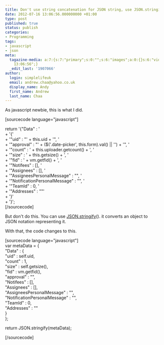```yaml
---
title: Don't use string concatenation for JSON string, use JSON.stringify()
date: 2012-07-16 13:06:56.000000000 +01:00
type: post
published: true
status: publish
categories:
- Programming
tags:
- javascript
- json
meta:
  tagazine-media: a:7:{s:7:"primary";s:0:"";s:6:"images";a:0:{}s:6:"videos";a:0:{}s:11:"image_count";s:1:"0";s:6:"author";s:7:"1907066";s:7:"blog_id";s:7:"1833431";s:9:"mod_stamp";s:19:"2012-07-16
    13:06:56";}
  _edit_last: '1907066'
author:
  login: simplelifeuk
  email: andrew.chaa@yahoo.co.uk
  display_name: Andy
  first_name: Andrew
  last_name: Chaa
---
```

<p>As javascript newbie, this is what I did.</p>
<p>[sourcecode language="javascript"]</p>
<p>return '{&quot;Data&quot; : '<br />
		+ '{'<br />
			+ '&quot;uid&quot; : &quot;' + this.uid + '&quot;, '<br />
			+ '&quot;approval&quot; : &quot;' + ($('.date-picker', this.form).val() || '') + '&quot;, '<br />
			+ '&quot;count&quot; : ' + this.uploader.getcount() + ', '<br />
			+ '&quot;size&quot; : ' + this.getsize() + ', '<br />
			+ '&quot;fid&quot; : ' + vm.getfid() + ', '<br />
			+ '&quot;Notifees&quot; : [], '<br />
			+ '&quot;Assignees&quot; : [], '<br />
			+ '&quot;AssigneesPersonalMessage&quot; : &quot;&quot;, '<br />
			+ '&quot;NotificationPersonalMessage&quot; : &quot;&quot;, '<br />
			+ '&quot;TeamId&quot; : 0, '<br />
			+ '&quot;Addresses&quot; : &quot;&quot;'<br />
		+ '}'<br />
	+ '}';<br />
[/sourcecode]</p>
<p>But don't do this. You can use <a href="https://developer.mozilla.org/en/JavaScript/Reference/Global_Objects/JSON/stringify">JSON.stringify</a>(). it converts an object to JSON notation representing it.</p>
<p>With that, the code changes to this.</p>
<p>[sourcecode language="javascript"]<br />
var metaData =                 {<br />
		&quot;Data&quot; : {<br />
			&quot;uid&quot; : self.uid,<br />
			&quot;count&quot; : 1,<br />
			&quot;size&quot; : self.getsize(),<br />
			&quot;fid&quot; : vm.getfid(),<br />
			&quot;approval&quot; : &quot;&quot;,<br />
			&quot;Notifees&quot; : [],<br />
			&quot;Assignees&quot; : [],<br />
			&quot;AssigneesPersonalMessage&quot; : &quot;&quot;,<br />
			&quot;NotificationPersonalMessage&quot; : &quot;&quot;,<br />
			&quot;TeamId&quot; : 0,<br />
			&quot;Addresses&quot; : &quot;&quot;<br />
		}<br />
	};</p>
<p>return JSON.stringify(metaData);</p>
<p>[/sourcecode]</p>

